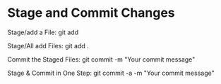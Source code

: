 # Stage and Commit Changes

Stage/add a File:
git add <file-name>

Stage/All add Files:
git add .

Commit the Staged Files:
git commit -m "Your commit message"

Stage & Commit in One Step:
git commit -a -m "Your commit message"